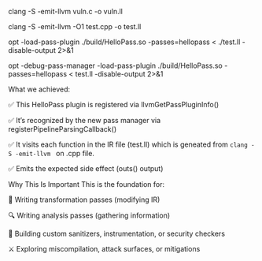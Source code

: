 <!-- This was cmpiling with O0. 
LLVM adds the optnone attribute to functions when compiled with -O0.
And when a function has optnone, LLVM's pass manager skips all 
optimization passes, including custom ones — even if they don't modify IR. -->
clang -S -emit-llvm vuln.c -o vuln.ll

<!-- Regenerate IR with optimizations enabled. That way, optnone won’t be inserted -->
clang -S -emit-llvm -O1 test.cpp -o test.ll

<!-- Run the pass afer loading HelloPass on .ll -->
opt -load-pass-plugin ./build/HelloPass.so -passes=hellopass < ./test.ll -disable-output 2>&1

<!-- debug pass manager shows details of the steps -->
opt -debug-pass-manager -load-pass-plugin ./build/HelloPass.so -passes=hellopass < test.ll -disable-output 2>&1


What we achieved:

✅ This HelloPass plugin is registered via llvmGetPassPluginInfo()

✅ It’s recognized by the new pass manager via registerPipelineParsingCallback()

✅ It visits each function in the IR file (test.ll) which is geneated from `clang -S -emit-llvm ` on .cpp file.

✅ Emits the expected side effect (outs() output)



Why This Is Important
This is the foundation for:

🚀 Writing transformation passes (modifying IR)

🔍 Writing analysis passes (gathering information)

🧪 Building custom sanitizers, instrumentation, or security checkers

⚔️ Exploring miscompilation, attack surfaces, or mitigations


